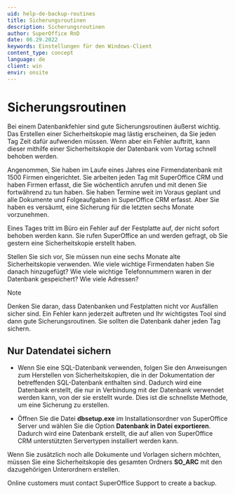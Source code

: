 ```yaml
---
uid: help-de-backup-routines
title: Sicherungsroutinen
description: Sicherungsroutinen
author: SuperOffice RnD
date: 06.29.2022
keywords: Einstellungen für den Windows-Client
content_type: concept
language: de
client: win
envir: onsite
---
```


# Sicherungsroutinen

Bei einem Datenbankfehler sind gute Sicherungsroutinen äußerst wichtig. Das Erstellen einer Sicherheitskopie mag lästig erscheinen, da Sie jeden Tag Zeit dafür aufwenden müssen. Wenn aber ein Fehler auftritt, kann dieser mithilfe einer Sicherheitskopie der Datenbank vom Vortag schnell behoben werden.

Angenommen, Sie haben im Laufe eines Jahres eine Firmendatenbank mit 1500 Firmen eingerichtet. Sie arbeiten jeden Tag mit SuperOffice CRM und haben Firmen erfasst, die Sie wöchentlich anrufen und mit denen Sie fortwährend zu tun haben. Sie haben Termine weit im Voraus geplant und alle Dokumente und Folgeaufgaben in SuperOffice CRM erfasst. Aber Sie haben es versäumt, eine Sicherung für die letzten sechs Monate vorzunehmen.

Eines Tages tritt im Büro ein Fehler auf der Festplatte auf, der nicht sofort behoben werden kann. Sie rufen SuperOffice an und werden gefragt, ob Sie gestern eine Sicherheitskopie erstellt haben.

Stellen Sie sich vor, Sie müssen nun eine sechs Monate alte Sicherheitskopie verwenden. Wie viele wichtige Firmendaten haben Sie danach hinzugefügt? Wie viele wichtige Telefonnummern waren in der Datenbank gespeichert? Wie viele Adressen?

> [!NOTE]
> Denken Sie daran, dass Datenbanken und Festplatten nicht vor Ausfällen sicher sind. Ein Fehler kann jederzeit auftreten und Ihr wichtigstes Tool sind dann gute Sicherungsroutinen. Sie sollten die Datenbank daher jeden Tag sichern.

## Nur Datendatei sichern

* Wenn Sie eine SQL-Datenbank verwenden, folgen Sie den Anweisungen zum Herstellen von Sicherheitskopien, die in der Dokumentation der betreffenden SQL-Datenbank enthalten sind. Dadurch wird eine Datenbank erstellt, die nur in Verbindung mit der Datenbank verwendet werden kann, von der sie erstellt wurde. Dies ist die schnellste Methode, um eine Sicherung zu erstellen.

* Öffnen Sie die Datei **dbsetup.exe** im Installationsordner von SuperOffice Server und wählen Sie die Option **Datenbank in Datei exportieren**. Dadurch wird eine Datenbank erstellt, die auf allen von SuperOffice CRM unterstützten Servertypen installiert werden kann.

Wenn Sie zusätzlich noch alle Dokumente und Vorlagen sichern möchten, müssen Sie eine Sicherheitskopie des gesamten Ordners **SO_ARC** mit den dazugehörigen Unterordnern erstellen.

<!-- online --> Online customers must contact SuperOffice Support to create a backup.
